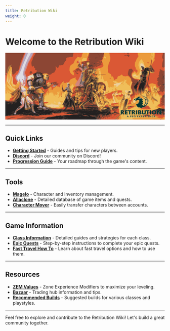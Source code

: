 ```yaml
---
title: Retribution Wiki
weight: 0
---
```

# Welcome to the Retribution Wiki

[![Logo](images/logo.png)](https://retributioneq.com/)

---

## Quick Links
- **[Getting Started](/new-players)** - Guides and tips for new players.
- **[Discord](https://discord.gg/ST429GN4rv)** - Join our community on Discord!
- **[Progression Guide](/progression)** - Your roadmap through the game's content.

---

## Tools
- **[Magelo](https://retributioneq.com/magelo/)** - Character and inventory management.
- **[Allaclone](https://retributioneq.com/allaclone/)** - Detailed database of game items and quests.
- **[Character Mover](https://retributioneq.com/magelo/index.php?page=charmove)** - Easily transfer characters between accounts.

---

## Game Information
- **[Class Information](/classes)** - Detailed guides and strategies for each class.
- **[Epic Quests](/epics)** - Step-by-step instructions to complete your epic quests.
- **[Fast Travel How To](/teleport)** - Learn about fast travel options and how to use them.

---

## Resources
- **[ZEM Values](/zem)** - Zone Experience Modifiers to maximize your leveling.
- **[Bazaar](/bazaar)** - Trading hub information and tips.
- **[Recommended Builds](/builds)** - Suggested builds for various classes and playstyles.

---

Feel free to explore and contribute to the Retribution Wiki! Let's build a great community together.


